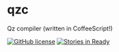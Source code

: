 # qzc
Qz compiler (written in CoffeeScript!)

[![GitHub license](https://img.shields.io/badge/license-MIT-blue.svg)](https://github.com/chezstov/qzc/blob/master/LICENSE)
[![Stories in Ready](https://badge.waffle.io/chezstov/qzc.svg?label=ready&title=Ready)](http://waffle.io/chezstov/qzc)
